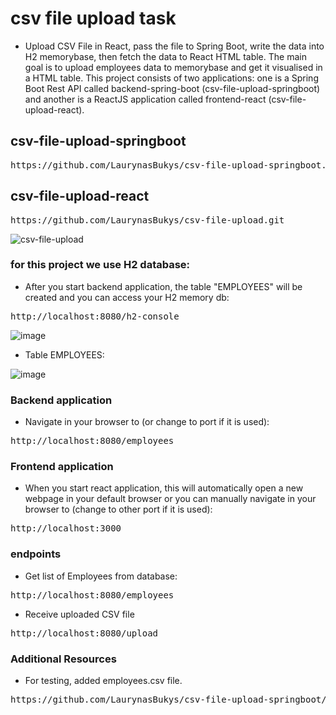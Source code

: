 # csv file upload task

- Upload CSV File in React, pass the file to Spring Boot, write the data into H2 memorybase, then fetch the data to React HTML table.
The main goal is to upload employees data to memorybase and get it visualised in a HTML table.
This project consists of two applications: one is a Spring Boot Rest API called  backend-spring-boot (csv-file-upload-springboot) and another is a ReactJS application called frontend-react (csv-file-upload-react). 

## csv-file-upload-springboot

<pre>https://github.com/LaurynasBukys/csv-file-upload-springboot.git</pre>

## csv-file-upload-react

<pre>https://github.com/LaurynasBukys/csv-file-upload.git</pre>

![csv-file-upload](https://user-images.githubusercontent.com/114922274/219022240-fe560891-d463-46d8-9329-3bacfc4f8a7c.png)

### for this project we use H2 database:

- After you start backend application, the table "EMPLOYEES" will be created and you can access your H2 memory db:

<pre>http://localhost:8080/h2-console</pre>

![image](https://user-images.githubusercontent.com/114922274/219024530-dbae0353-ec09-475d-960d-de1f841865f1.png)

- Table EMPLOYEES:

![image](https://user-images.githubusercontent.com/114922274/219024767-8588bb2b-29ea-4348-a17a-f11a5b94aa50.png)

### Backend application

- Navigate in your browser to (or change to port if it is used):
<pre>http://localhost:8080/employees</pre>

### Frontend application

- When you start react application, this will automatically open a new webpage in your default browser or you can manually
navigate in your browser to (change to other port if it is used):
<pre>http://localhost:3000</pre>

### endpoints

- Get list of Employees from database:
<pre>http://localhost:8080/employees</pre>

- Receive uploaded CSV file
<pre>http://localhost:8080/upload</pre>

### Additional Resources

- For testing, added employees.csv file.

<pre>https://github.com/LaurynasBukys/csv-file-upload-springboot/blob/18281ab95de44bacd2d52f5f05c67f5bc41adce5/CsvFileUpload/src/main/resources/employees.csv</pre>
